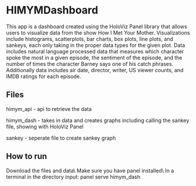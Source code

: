 # HIMYMDashboard
This app is a dashboard created using the HoloViz Panel library that allows users to visualize data from the show How I Met Your Mother. Visualizations include histograms, scatterplots, bar charts, box plots, line plots, and sankeys, each only taking in the proper data types for the given plot. Data includes natural language processed data that measures which character spoke the most in a given episode, the sentiment of the episode, and the number of times the character Barney says one of his catch phrases. Additionally data includes air date, director, writer, US viewer counts, and IMDB ratings for each episode. 


## Files
himym_api -  api to retrieve the data

himym_dash - takes in data and creates graphs including calling the sankey file, showing with HoloViz Panel

sankey - seperate file to create sankey graph

## How to run
Download the files and data\\
Make sure you have panel installed\\
In a terminal in the directory input: panel serve himym_dash
